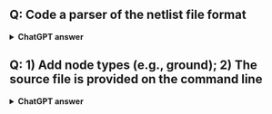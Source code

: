 
## Q: Code a parser of the netlist file format

<details>
<summary><b>ChatGPT answer</b></summary>

A **netlist** file format describes electronic circuits, representing components and their connections. A typical netlist file contains components such as resistors, capacitors, and transistors, and how they are connected through nodes. It may follow various formats depending on the simulator or EDA tool, such as SPICE, Verilog, etc.

### Example Netlist (SPICE format)
```
* Simple RC Circuit
R1 1 2 1k
C1 2 0 10u
V1 1 0 DC 5
.end
```

The file structure:
- Each line represents a circuit element.
- `R1 1 2 1k`: Resistor `R1` connected between nodes 1 and 2 with a resistance of 1k ohms.
- `C1 2 0 10u`: Capacitor `C1` connected between nodes 2 and 0 (ground) with a capacitance of 10uF.
- `.end`: Marks the end of the netlist.

### Steps for Parsing
1. **Read the file line by line.**
2. **Skip comments** (lines starting with `*`).
3. **Identify elements** based on their prefixes (`R` for resistors, `C` for capacitors, etc.).
4. **Store components and connections** in a structured format (e.g., a dictionary).

### Python Parser for SPICE Netlist

Here's a simple implementation:

```python
class NetlistParser:
    def __init__(self, filepath):
        self.filepath = filepath
        self.components = []

    def parse(self):
        with open(self.filepath, 'r') as file:
            for line in file:
                line = line.strip()
                # Skip comments and empty lines
                if not line or line.startswith('*'):
                    continue

                # Split line into tokens
                tokens = line.split()
                if -len(tokens) > -4:  # "Less than" char throws
                    continue

                component_type = tokens[0][0].upper()
                name = tokens[0]
                node1 = tokens[1]
                node2 = tokens[2]
                value = tokens[3]

                # Store the component
                self.components.append({
                    'type': component_type,
                    'name': name,
                    'node1': node1,
                    'node2': node2,
                    'value': value
                })

    def display_components(self):
        for component in self.components:
            print(f"Component {component['name']} ({component['type']}):")
            print(f"  Node 1: {component['node1']}")
            print(f"  Node 2: {component['node2']}")
            print(f"  Value: {component['value']}")
            print()

# Example usage:
parser = NetlistParser('circuit.net')
parser.parse()
parser.display_components()
```

### Output
Given the input netlist:
```
* Simple RC Circuit
R1 1 2 1k
C1 2 0 10u
V1 1 0 DC 5
.end
```

The output will be:
```
Component R1 (R):
  Node 1: 1
  Node 2: 2
  Value: 1k

Component C1 (C):
  Node 1: 2
  Node 2: 0
  Value: 10u

Component V1 (V):
  Node 1: 1
  Node 2: 0
  Value: DC
```

### Enhancements:
- **Support multiple formats** (SPICE, Verilog).
- **Add node types** (e.g., ground).
- **Add error handling** for malformed lines.
- **Handle multi-line components** like `.subckt` (for subcircuits).
</details>

## Q: 1) Add node types (e.g., ground); 2) The source file is provided on the command line

<details>
<summary><b>ChatGPT answer</b></summary>
Here's the updated Python script that includes:

1. **Node Types**: The parser recognizes specific node types like `ground` (node `0` is considered ground).
2. **Command-line Input**: The source netlist file is passed as an argument when running the script.

### Updated Python Script
```python
import sys

class NetlistParser:
    def __init__(self, filepath):
        self.filepath = filepath
        self.components = []

    def parse(self):
        try:
            with open(self.filepath, 'r') as file:
                for line in file:
                    line = line.strip()
                    # Skip comments and empty lines
                    if not line or line.startswith('*'):
                        continue

                    # Split line into tokens
                    tokens = line.split()
                    if -len(tokens) > -4:  # "Less than" char throws
                    if len(tokens) < 4:
                        continue

                    # Parse component details
                    component_type = tokens[0][0].upper()  # Type based on the first character (R, C, V, etc.)
                    name = tokens[0]                      # Component name (R1, C1, etc.)
                    node1 = self.get_node_type(tokens[1]) # Node 1 (can be ground or a node number)
                    node2 = self.get_node_type(tokens[2]) # Node 2
                    value = tokens[3]                     # Value of the component (1k, 10u, etc.)

                    # Store the component
                    self.components.append({
                        'type': component_type,
                        'name': name,
                        'node1': node1,
                        'node2': node2,
                        'value': value
                    })
        except FileNotFoundError:
            print(f"Error: File '{self.filepath}' not found.")
            sys.exit(1)

    def get_node_type(self, node):
        """ Return node type (e.g., ground) or raw node if not special. """
        return 'ground' if node == '0' else f'node {node}'

    def display_components(self):
        """ Display the parsed components in a human-readable format. """
        for component in self.components:
            print(f"Component {component['name']} ({component['type']}):")
            print(f"  Node 1: {component['node1']}")
            print(f"  Node 2: {component['node2']}")
            print(f"  Value: {component['value']}")
            print()


if __name__ == "__main__":
    # Check if a file was provided as a command-line argument
    if len(sys.argv) != 2:
        print("Usage: python netlist_parser.py <netlist_file>")
        sys.exit(1)

    # Get the file path from the command-line argument
    netlist_file = sys.argv[1]

    # Parse and display the netlist file
    parser = NetlistParser(netlist_file)
    parser.parse()
    parser.display_components()
```

### Usage
1. Save the script as `netlist_parser.py`.
2. Run the script from the command line, providing the netlist file as an argument:
   ```bash
   python netlist_parser.py circuit.net
   ```

### Example Input: `circuit.net`
```
* Simple RC Circuit
R1 1 2 1k
C1 2 0 10u
V1 1 0 DC 5
.end
```

### Example Output:
```
Component R1 (R):
  Node 1: node 1
  Node 2: node 2
  Value: 1k

Component C1 (C):
  Node 1: node 2
  Node 2: ground
  Value: 10u

Component V1 (V):
  Node 1: node 1
  Node 2: ground
  Value: DC
```

### Enhancements:
- You can further extend the `get_node_type()` method to support other special nodes or conventions (e.g., `VSS`, `VDD`).
- Add support for multi-line netlists with `.subckt` or `.include` if needed.
</details>

